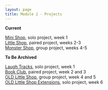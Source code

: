 ```yaml
---
layout: page
title: Module 2 - Projects
---
```

**Current**

[Mini Shop](https://github.com/turingschool-examples/mini_shop), solo project, week 1  
[Little Shop](https://github.com/turingschool-examples/little_shop), paired project, weeks 2-3  
[Monster Shop](https://github.com/turingschool-examples/monster_shop), group project, weeks 4-5

**To Be Archived**

[Laugh Tracks](https://github.com/turingschool-projects/laugh_tracks), solo project, week 1  
[Book Club](https://github.com/turingschool-projects/BookClub), paired project, week 2 and 3  
[OLD Little Shop](https://github.com/turingschool-projects/little_shop_v2), group project, week 4 and 5  
[OLD Little Shop Extensions](https://github.com/turingschool-projects/little_shop_v2/blob/master/solo-project-extensions.md), solo project, week 6
